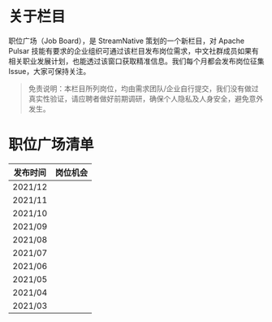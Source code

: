 # 关于栏目

职位广场（Job Board），是 StreamNative 策划的一个新栏目，对 Apache Pulsar 技能有要求的企业组织可通过该栏目发布岗位需求，中文社群成员如果有相关职业发展计划，也能透过该窗口获取精准信息。我们每个月都会发布岗位征集 Issue，大家可保持关注。

> 免责说明：本栏目所列岗位，均由需求团队/企业自行提交，我们没有做过真实性验证，请应聘者做好前期调研，确保个人隐私及人身安全，避免意外发生。

# 职位广场清单

| 发布时间 | 岗位机会 |
| --- | --- |
| 2021/12 | |
| 2021/11 | |
| 2021/10 | |
| 2021/09 | |
| 2021/08 | |
| 2021/07 | |
| 2021/06 | |
| 2021/05 | |
| 2021/04 | |
| 2021/03 | |
